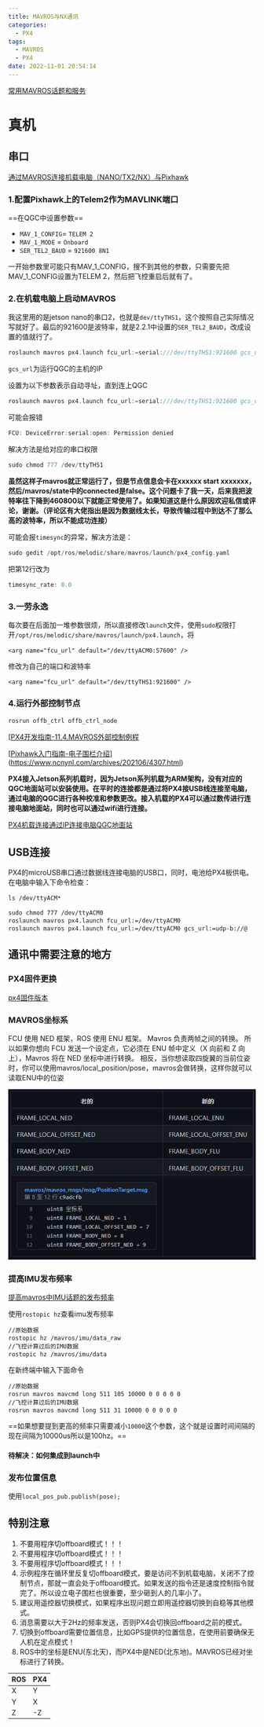 ```yaml
---
title: MAVROS与NX通讯
categories:
  - PX4
tags:
  - MAVROS
  - PX4 
date: 2022-11-01 20:54:14
---
```






[常用MAVROS话题和服务](https://zhuanlan.zhihu.com/p/364872655)

# 真机

## 串口

[通过MAVROS连接机载电脑（NANO/TX2/NX）与Pixhawk](https://zhuanlan.zhihu.com/p/364390798)

### 1.配置Pixhawk上的Telem2作为MAVLINK端口

==在QGC中设置参数==

- `MAV_1_CONFIG`= `TELEM 2`
- `MAV_1_MODE` = `Onboard`
- `SER_TEL2_BAUD` = `921600 8N1`

一开始参数里可能只有MAV_1_CONFIG，搜不到其他的参数，只需要先把MAV_1_CONFIG设置为TELEM 2，然后把飞控重启后就有了。

### 2.在机载电脑上启动MAVROS

我这里用的是jetson nano的串口2，也就是`dev/ttyTHS1`，这个按照自己实际情况写就好了。最后的921600是波特率，就是2.2.1中设置的`SER_TEL2_BAUD`，改成设置的值就行了。

```cpp
roslaunch mavros px4.launch fcu_url:=serial:///dev/ttyTHS1:921600 gcs_url:=udp://@192.168.0.0
```

`gcs_url`为运行QGC的主机的IP

设置为以下参数表示自动寻址，直到连上QGC

```cpp
roslaunch mavros px4.launch fcu_url:=serial:///dev/ttyTHS1:921600 gcs_url:=udp-b://@
```

可能会报错

```cpp
FCU: DeviceError:serial:open: Permission denied
```

解决方法是给对应的串口权限

```cpp
sudo chmod 777 /dev/ttyTHS1
```

**虽然这样子mavros就正常运行了，但是节点信息会卡在xxxxxx start xxxxxxx，然后/mavros/state中的connected是false。这个问题卡了我一天，后来我把波特率往下降到460800以下就能正常使用了。如果知道这是什么原因欢迎私信或评论，谢谢。（评论区有大佬指出是因为数据线太长，导致传输过程中到达不了那么高的波特率，所以不能成功连接）**

可能会报`timesync`的异常，解决方法是：

```cpp
sudo gedit /opt/ros/melodic/share/mavros/launch/px4_config.yaml
```

把第12行改为

```cpp
timesync_rate: 0.0
```

### 3.一劳永逸

每次要在后面加一堆参数很烦，所以直接修改`launch`文件，使用`sudo`权限打开`/opt/ros/melodic/share/mavros/launch/px4.launch`，将

```text
<arg name="fcu_url" default="/dev/ttyACM0:57600" />
```

修改为自己的端口和波特率

```text
<arg name="fcu_url" default="/dev/ttyTHS1:921600" />
```

### 4.运行外部控制节点

```cpp
rosrun offb_ctrl offb_ctrl_node
```





[[PX4开发指南-11.4.MAVROS外部控制例程](https://www.ncnynl.com/archives/201709/2078.html)

[[Pixhawk入门指南-电子围栏介绍](https://www.ncnynl.com/archives/202106/4307.html)](https://www.ncnynl.com/archives/202106/4307.html)





**PX4接入Jetson系列机载时，因为Jetson系列机载为ARM架构，没有对应的QGC地面站可以安装使用。在平时的连接都是通过将PX4接USB线连接至电脑，通过电脑的QGC进行各种校准和参数更改。接入机载的PX4可以通过数传进行连接电脑地面站，同时也可以通过wifi进行连接。**

[PX4机载连接通过IP连接电脑QGC地面站](https://blog.csdn.net/weixin_50060664/article/details/123909638)



## USB连接

PX4的microUSB串口通过数据线连接电脑的USB口，同时，电池给PX4板供电。在电脑中输入下命令检查：

```
ls /dev/ttyACM*
```

```
sudo chmod 777 /dev/ttyACM0 
roslaunch mavros px4.launch fcu_url:=/dev/ttyACM0
roslaunch mavros px4.launch fcu_url:=/dev/ttyACM0 gcs_url:=udp-b://@
```



## 通讯中需要注意的地方

### PX4固件更换

[px4固件版本](https://github.com/PX4/PX4-Autopilot/releases?page=3)

### MAVROS坐标系

FCU 使用 NED 框架，ROS 使用 ENU 框架。
Mavros 负责两帧之间的转换。
所以如果你想向 FCU 发送一个设定点，它必须在 ENU 帧中定义（X 向前和 Z 向上），Mavros 将在 NED 坐标中进行转换。
相反，当你想读取四旋翼的当前位姿时，你可以使用mavros/local_position/pose，mavros会做转换，这样你就可以读取ENU中的位姿

![image-20221101205317106](MAVROS与NX通讯/image-20221101205317106.png)

### 提高IMU发布频率

[提高mavros中IMU话题的发布频率](https://blog.csdn.net/qq_38649880/article/details/89419736)

使用`rostopic hz`查看imu发布频率

```
//原始数据
rostopic hz /mavros/imu/data_raw
//飞控计算过后的IMU数据
rostopic hz /mavros/imu/data
```

在新终端中输入下面命令

```
//原始数据
rosrun mavros mavcmd long 511 105 10000 0 0 0 0 0
//飞控计算过后的IMU数据
rosrun mavros mavcmd long 511 31 10000 0 0 0 0 0
```

==如果想要提到更高的频率只需要减小`10000`这个参数，这个就是设置时间间隔的现在间隔为10000us所以是100hz。==

#### 待解决：如何集成到launch中

### 发布位置信息

使用`local_pos_pub.publish(pose);`



## 特别注意

1. 不要用程序切offboard模式！！！
2. 不要用程序切offboard模式！！！
3. 不要用程序切offboard模式！！！
4. 示例程序在循环里反复切offboard模式，要是访问不到机载电脑，关闭不了控制节点，那就一直会处于offboard模式。如果发送的指令还是速度控制指令就完了。所以设立电子围栏也很重要，至少砸到人的几率小了。
5. 建议用遥控器切换模式，如果程序出现问题立即用遥控器切换到自稳等其他模式。
6. 消息需要以大于2Hz的频率发送，否则PX4会切换回offboard之前的模式。
7. 切换到offboard需要位置信息，比如GPS提供的位置信息，在使用前要确保无人机在定点模式！
8. ROS中的坐标是ENU(东北天)，而PX4中是NED(北东地)。MAVROS已经对坐标进行了转换。

| ROS  | PX4  |
| ---- | ---- |
| X    | Y    |
| Y    | X    |
| Z    | -Z   |

